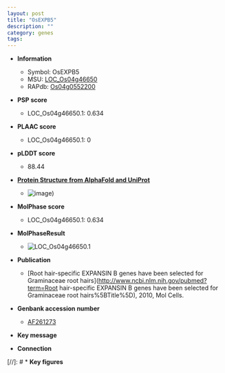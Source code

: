 ```yaml
---
layout: post
title: "OsEXPB5"
description: ""
category: genes
tags: 
---
```


* **Information**  
    + Symbol: OsEXPB5  
    + MSU: [LOC_Os04g46650](http://rice.plantbiology.msu.edu/cgi-bin/ORF_infopage.cgi?orf=LOC_Os04g46650)  
    + RAPdb: [Os04g0552200](http://rapdb.dna.affrc.go.jp/viewer/gbrowse_details/irgsp1?name=Os04g0552200)  

* **PSP score**  
    + LOC_Os04g46650.1: 0.634 

* **PLAAC score**  
    + LOC_Os04g46650.1: 0 

* **pLDDT score**
    + 88.44

* **[Protein Structure from AlphaFold and UniProt](https://www.uniprot.org/uniprotkb/Q7XT39/entry#structure)**
    + ![image](https://ricepsp.github.io/images/Q7/AF-Q7XT39-F1.png))

* **MolPhase score**
    + LOC_Os04g46650.1: 0.634

* **MolPhaseResult**
    + ![LOC_Os04g46650.1](https://ricepsp.github.io/pictures/LOC_Os04g/LOC_Os04g46650.1.png)

* **Publication**  
    + [Root hair-specific EXPANSIN B genes have been selected for Graminaceae root hairs](http://www.ncbi.nlm.nih.gov/pubmed?term=Root hair-specific EXPANSIN B genes have been selected for Graminaceae root hairs%5BTitle%5D), 2010, Mol Cells.

* **Genbank accession number**  
    + [AF261273](http://www.ncbi.nlm.nih.gov/nuccore/AF261273)

* **Key message**  

* **Connection**  

[//]: # * **Key figures**  


